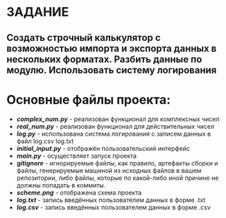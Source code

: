 # ЗАДАНИЕ
## Создать строчный калькулятор с возможностью импорта и экспорта данных в нескольких форматах. Разбить данные по модулю. Использовать систему логирования

# Основные файлы проекта:
* ***complex_num.py*** - реализован функционал для комплексных чисел
* ***real_num.py*** - реализован функционал для действительных чисел
* ***log.py*** - использована система логирования с записем данных в файл log.csv log.txt
* ***initial_input.py*** - отображён пользовательский интерфейс
* ***main.py*** - осуществляет запуск проекта
* ***gitignore*** -  игнорируемые файлы, как правило, артефакты сборки и файлы, генерируемые машиной из исходных файлов в вашем репозитории, либо файлы, которые по какой-либо иной причине не должны попадать в коммиты.
* ***scheme.png*** - отображена схема проекта
* ***log.txt*** - запись введённых пользователем данных в форме .txt
* ***log.csv*** - запись введённых пользователем данных в форме .csv